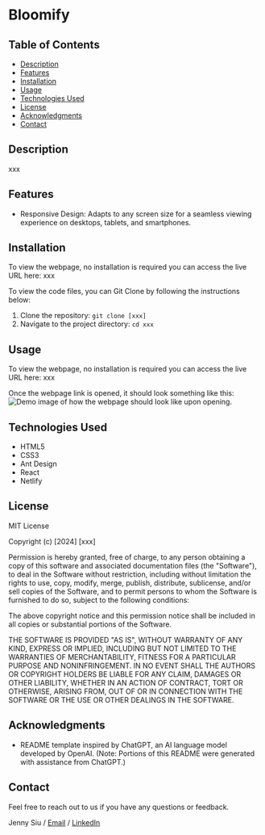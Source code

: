 # Bloomify


## Table of Contents

- [Description](#description)
- [Features](#features)
- [Installation](#installation)
- [Usage](#usage)
- [Technologies Used](#technologies-used)
- [License](#license)
- [Acknowledgments](#acknowledgments)
- [Contact](#contact)


## Description

xxx


## Features

- Responsive Design: Adapts to any screen size for a seamless viewing experience on desktops, tablets, and smartphones.



## Installation

To view the webpage, no installation is required you can access the live URL here: xxx

To view the code files, you can Git Clone by following the instructions below:
1. Clone the repository: `git clone [xxx]`
2. Navigate to the project directory: `cd xxx`


## Usage

To view the webpage, no installation is required you can access the live URL here: xxx

Once the webpage link is opened, it should look something like this:
![Demo image of how the webpage should look like upon opening.](/src/assets/images/)


## Technologies Used

- HTML5
- CSS3
- Ant Design
- React
- Netlify


## License

MIT License

Copyright (c) [2024] [xxx]

Permission is hereby granted, free of charge, to any person obtaining a copy of this software and associated documentation files (the "Software"), to deal in the Software without restriction, including without limitation the rights to use, copy, modify, merge, publish, distribute, sublicense, and/or sell copies of the Software, and to permit persons to whom the Software is furnished to do so, subject to the following conditions:

The above copyright notice and this permission notice shall be included in all copies or substantial portions of the Software.

THE SOFTWARE IS PROVIDED "AS IS", WITHOUT WARRANTY OF ANY KIND, EXPRESS OR IMPLIED, INCLUDING BUT NOT LIMITED TO THE WARRANTIES OF MERCHANTABILITY, FITNESS FOR A PARTICULAR PURPOSE AND NONINFRINGEMENT. IN NO EVENT SHALL THE AUTHORS OR COPYRIGHT HOLDERS BE LIABLE FOR ANY CLAIM, DAMAGES OR OTHER LIABILITY, WHETHER IN AN ACTION OF CONTRACT, TORT OR OTHERWISE, ARISING FROM, OUT OF OR IN CONNECTION WITH THE SOFTWARE OR THE USE OR OTHER DEALINGS IN THE SOFTWARE.


## Acknowledgments
- README template inspired by ChatGPT, an AI language model developed by OpenAI.
  (Note: Portions of this README were generated with assistance from ChatGPT.)


## Contact
Feel free to reach out to us if you have any questions or feedback.

Jenny Siu / [Email](jenny.siu79@gmail.com) / [LinkedIn](https://www.linkedin.com/in/jenny-siu-534576156/)
